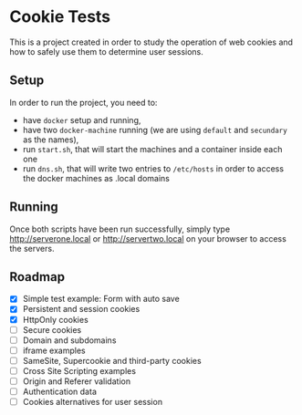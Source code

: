 # Cookie Tests

This is a project created in order to study the operation of web cookies and how to safely use them to determine user sessions.

## Setup
In order to run the project, you need to: 

* have `docker` setup and running, 
* have two `docker-machine` running (we are using `default` and `secundary` as the names),
* run `start.sh`, that will start the machines and a container inside each one
* run `dns.sh`, that will write two entries to `/etc/hosts` in order to access the docker machines as .local domains

## Running

Once both scripts have been run successfully, simply type http://serverone.local or http://servertwo.local on your browser to access the servers.

## Roadmap

- [x] Simple test example: Form with auto save
- [x] Persistent and session cookies
- [x] HttpOnly cookies 
- [ ] Secure cookies
- [ ] Domain and subdomains
- [ ] iframe examples
- [ ] SameSite, Supercookie and third-party cookies
- [ ] Cross Site Scripting examples
- [ ] Origin and Referer validation
- [ ] Authentication data
- [ ] Cookies alternatives for user session